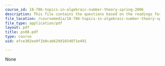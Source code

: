```yaml
---
course_id: 18-786-topics-in-algebraic-number-theory-spring-2006
description: This file contains the questions based on the readings for the course.
file_location: /coursemedia/18-786-topics-in-algebraic-number-theory-spring-2006/afce302ea9f1b0cab629d1034071e491_ps08.pdf
file_type: application/pdf
layout: pdf
title: ps08.pdf
type: course
uid: afce302ea9f1b0cab629d1034071e491

---
```

None